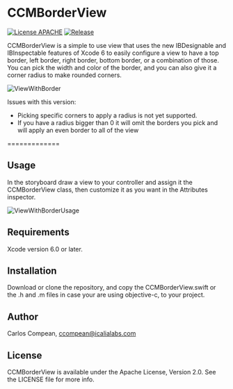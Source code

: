 CCMBorderView
=============

[![License APACHE](https://img.shields.io/hexpm/l/plug.svg)](https://github.com/cacmartinez/CCMBorderView/blob/master/LICENSE)
[![Release](https://img.shields.io/github/release/cacmartinez/CCMBorderView.svg)](https://github.com/cacmartinez/CCMBorderView)

CCMBorderView is a simple to use view that uses the new IBDesignable and IBInspectable features of Xcode 6 to easily configure a view to have a top border, left border, right border, bottom border, or a combination of those. You can pick the width and color of the border, and you can also give it a corner radius to make rounded corners.

![ViewWithBorder](https://github.com/cacmartinez/CCMBorderView/blob/master/Screenshots/screenshot.png)

Issues with this version:

- Picking specific corners to apply a radius is not yet supported.
- If you have a radius bigger than 0 it will omit the borders you pick and will apply an even border to all of the view

=============

## Usage

In the storyboard draw a view to your controller and assign it the CCMBorderView class, then customize it as you want in the Attributes inspector.

![ViewWithBorderUsage](https://github.com/cacmartinez/CCMBorderView/blob/master/Screenshots/viewInUse.gif)

## Requirements

Xcode version 6.0 or later.

## Installation

Download or clone the repository, and copy the CCMBorderView.swift or the .h and .m files in case your are using objective-c, to your project.

## Author

Carlos Compean, ccompean@icalialabs.com

## License

CCMBorderView is available under the Apache License, Version 2.0. See the LICENSE file for more info.

